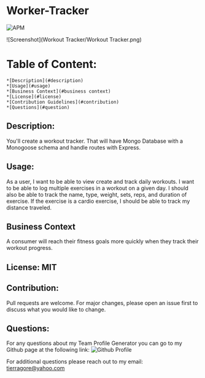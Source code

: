 # Worker-Tracker

![APM](https://img.shields.io/apm/l/open)


![Screenshot](Workout Tracker/Workout Tracker.png)


 # Table of Content: 
    *[Description](#description)
    *[Usage](#usage)
    *[Business Context](#business context)
    *[License](#license)
    *[Contribution Guidelines](#contribution)
    *[Questions](#question)
    
## Description: 
You'll create a workout tracker. That will have Mongo Database with a Monogoose schema and handle routes with Express.


## Usage: 
As a user, I want to be able to view create and track daily workouts. I want to be able to log multiple exercises in a workout on a given day. I should also be able to track the name, type, weight, sets, reps, and duration of exercise. If the exercise is a cardio exercise, I should be able to track my distance traveled.

## Business Context

A consumer will reach their fitness goals more quickly when they track their workout progress.


## License: MIT

## Contribution: 

Pull requests are welcome.  For major changes, please open an issue first to discuss what you would like to change.

    
## Questions:

For any questions about my Team Profile Generator you can go to my Github page at the following link:
![Github Profile](https://github.com/tmgorogers/Workout-Tracker)
     
For additional questions please reach out to my email: tierragore@yahoo.com

